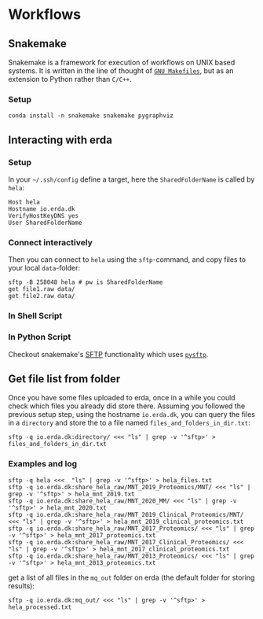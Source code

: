 # Workflows

## Snakemake
Snakemake is a framework for execution of workflows on UNIX based systems.
It is written in the line of thought of
[`GNU Makefiles`](https://www.opensourceforu.com/2012/06/gnu-make-in-detail-for-beginners/),
but as an extension to Python rather than `C/C++`.

### Setup
```
conda install -n snakemake snakemake pygraphviz
```

## Interacting with erda

### Setup
In your `~/.ssh/config` define a target, here the `SharedFolderName` is called by `hela`:

```
Host hela
Hostname io.erda.dk
VerifyHostKeyDNS yes
User SharedFolderName
```

### Connect interactively

Then you can connect to `hela` using the `sftp`-command, and copy files to your
local `data`-folder:

```
sftp -B 258048 hela # pw is SharedFolderName
get file1.raw data/
get file2.raw data/
```

### In Shell Script

### In Python Script
Checkout snakemake's [SFTP](https://snakemake.readthedocs.io/en/stable/snakefiles/remote_files.html#file-transfer-over-ssh-sftp)
functionality which uses [`pysftp`](https://pysftp.readthedocs.io/en/release_0.2.8/pysftp.html#pysftp.Connection).


## Get file list from folder

Once you have some files uploaded to erda, once in a while you could check which files
you already did store there. Assuming you followed the previous setup step, using the
hostname `io.erda.dk`, you can query the files in a `directory` and store the to a file
named `files_and_folders_in_dir.txt`:

`sftp -q io.erda.dk:directory/ <<< "ls" | grep -v '^sftp>' > files_and_folders_in_dir.txt`

### Examples and log

```
sftp -q hela <<<  "ls" | grep -v '^sftp>' > hela_files.txt
sftp -q io.erda.dk:share_hela_raw/MNT_2019_Proteomics/MNT/ <<< "ls" | grep -v '^sftp>' > hela_mnt_2019.txt
sftp -q io.erda.dk:share_hela_raw/MNT_2020_MM/ <<< "ls" | grep -v '^sftp>' > hela_mnt_2020.txt
sftp -q io.erda.dk:share_hela_raw/MNT_2019_Clinical_Proteomics/MNT/ <<< "ls" | grep -v '^sftp>' > hela_mnt_2019_clinical_proteomics.txt
sftp -q io.erda.dk:share_hela_raw/MNT_2017_Proteomics/ <<< "ls" | grep -v '^sftp>' > hela_mnt_2017_proteomics.txt
sftp -q io.erda.dk:share_hela_raw/MNT_2017_Clinical_Proteomics/ <<< "ls" | grep -v '^sftp>' > hela_mnt_2017_clinical_proteomics.txt
sftp -q io.erda.dk:share_hela_raw/MNT_2013_Proteomics/ <<< "ls" | grep -v '^sftp>' > hela_mnt_2013_proteomics.txt
```

get a list of all files in the `mq_out` folder on erda (the default folder for storing results):

```
sftp -q io.erda.dk:mq_out/ <<< "ls" | grep -v '^sftp>' > hela_processed.txt
```
